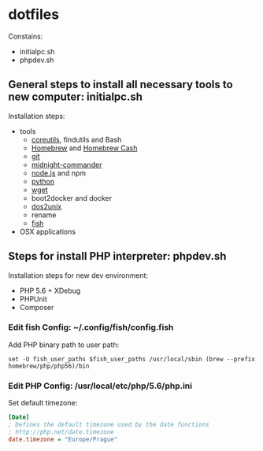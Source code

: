 # dotfiles

Constains:
* initialpc.sh  
* phpdev.sh

## General steps to install all necessary tools to new computer: initialpc.sh
Installation steps:
* tools
	* [coreutils](http://en.wikipedia.org/wiki/GNU_Core_Utilities), findutils and Bash
	* [Homebrew](http://brew.sh/) and [Homebrew Cash](http://caskroom.io/)
	* [git](http://git-scm.com)
	* [midnight-commander](https://www.midnight-commander.org/)
	* [node.js](http://nodejs.org) and npm
	* [python](www.python.org)
	* [wget](https://www.gnu.org/software/wget/)
	* boot2docker and docker
	* [dos2unix](http://dos2unix.sourceforge.net/)
	* rename
	* [fish](http://fishshell.com/)
* OSX applications 

## Steps for install PHP interpreter: phpdev.sh
Installation steps for new dev environment:
* PHP 5.6 + XDebug
* PHPUnit
* Composer

### Edit fish Config: ~/.config/fish/config.fish
Add PHP binary path to user path:
```fish
set -U fish_user_paths $fish_user_paths /usr/local/sbin (brew --prefix homebrew/php/php56)/bin
```
### Edit PHP Config: /usr/local/etc/php/5.6/php.ini
Set default timezone:
```ini
[Date]
; Defines the default timezone used by the date functions
; http://php.net/date.timezone
date.timezone = "Europe/Prague"
```